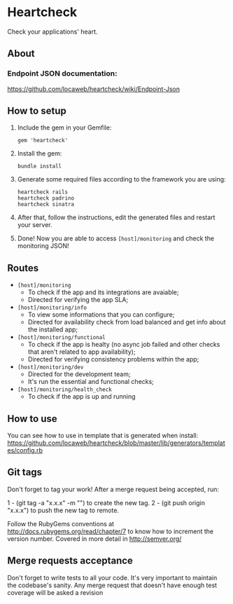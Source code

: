 Heartcheck
==============

Check your applications' heart.

About
-----

### Endpoint JSON documentation:

https://github.com/locaweb/heartcheck/wiki/Endpoint-Json

## How to setup

1. Include the gem in your Gemfile:

    ```
    gem 'heartcheck'
    ```

2. Install the gem:

    ```
    bundle install
    ```

3. Generate some required files according to the framework you are using:

    ```
    heartcheck rails
    heartcheck padrino
    heartcheck sinatra
    ```

4. After that, follow the instructions, edit the generated files and restart your server.

5. Done! Now you are able to access `[host]/monitoring` and check the monitoring JSON!

## Routes
* `[host]/monitoring`
    * To check if the app and its integrations are avaiable;
    * Directed for verifying the app SLA;
* `[host]/monitoring/info`
    * To view some informations that you can configure;
    * Directed for availability check from load balanced and get info about the installed app;
* `[host]/monitoring/functional`
    * To check if the app is healty (no async job failed and other checks that aren't related to app availability);
    * Directed for verifying consistency problems within the app;
* `[host]/monitoring/dev`
    * Directed for the development team;
    * It's run the essential and functional checks;
* `[host]/monitoring/health_check`
    * To check if the app is up and running

## How to use

You can see how to use in template that is generated when install:
https://github.com/locaweb/heartcheck/blob/master/lib/generators/templates/config.rb

## Git tags

Don't forget to tag your work! After a merge request being accepted, run:

1 - (git tag -a "x.x.x" -m "") to create the new tag.
2 - (git push origin "x.x.x") to push the new tag to remote.

Follow the RubyGems conventions at http://docs.rubygems.org/read/chapter/7 to know how to increment the version number. Covered in more detail in http://semver.org/

## Merge requests acceptance

Don't forget to write tests to all your code. It's very important to maintain the codebase's sanity. Any merge request that doesn't have enough test coverage will be asked a revision
